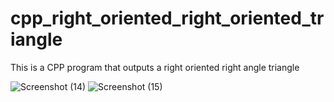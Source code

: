 # cpp_right_oriented_right_oriented_triangle
This is a CPP program that outputs a right oriented right angle triangle


![Screenshot (14)](https://github.com/Wambura001/cpp_right_oriented_right_oriented_triangle/assets/87015626/8be0d0ac-251f-48ce-b3f3-db1fd614a64b)
![Screenshot (15)](https://github.com/Wambura001/cpp_right_oriented_right_oriented_triangle/assets/87015626/86e6473c-e76e-41da-a8d4-dbc91984ed0c)
